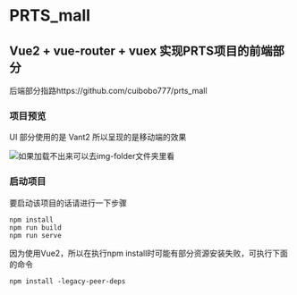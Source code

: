 # PRTS_mall

## Vue2 + vue-router + vuex 实现PRTS项目的前端部分

  后端部分指路https://github.com/cuibobo777/prts_mall
### 项目预览

   UI 部分使用的是 Vant2 所以呈现的是移动端的效果
   
   ![如果加载不出来可以去img-folder文件夹里看](https://github.com/cuibobo777/PRTS_Mall_web/tree/main/img-folder/cart_view.PNG)
  
### 启动项目
要启动该项目的话请进行一下步骤
```
npm install
npm run build
npm run serve
```
因为使用Vue2，所以在执行npm install时可能有部分资源安装失败，可执行下面的命令
```
npm install -legacy-peer-deps
```
